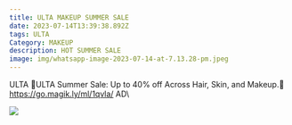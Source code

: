 ```yaml
---
title: ULTA MAKEUP SUMMER SALE
date: 2023-07-14T13:39:38.892Z
tags: ULTA
Category: MAKEUP
description: HOT SUMMER SALE
image: img/whatsapp-image-2023-07-14-at-7.13.28-pm.jpeg
---
```

ULTA
🌺ULTA Summer Sale: Up to 40% off Across Hair, Skin, and Makeup.🌺
https://go.magik.ly/ml/1qvla/
AD\
<!--StartFragment-->

![](https://media.ulta.com/i/ulta/HP_WK2223_Hero_SummerSale_XL?w=1349&$Neutral00BGLight$&fmt=auto)

<!--EndFragment-->